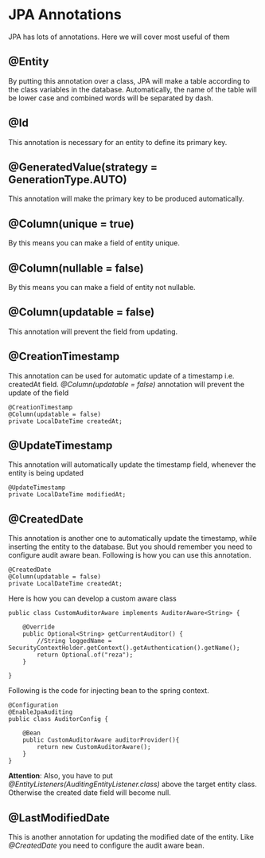 # JPA Annotations

JPA has lots of annotations. Here we will cover most useful of them

## @Entity
By putting this annotation over a class, JPA will make a table according to the class variables in the database. Automatically, the name of the table will be lower case and combined words will be separated by dash.

## @Id 
This annotation is necessary for an entity to define its primary key.

## @GeneratedValue(strategy = GenerationType.AUTO)
This annotation will make the primary key to be produced automatically.

## @Column(unique = true)
By this means you can make a field of entity unique.

## @Column(nullable = false)
By this means you can make a field of entity not nullable.

## @Column(updatable = false)
This annotation will prevent the field from updating.

## @CreationTimestamp
This annotation can be used for automatic update of a timestamp i.e. createdAt field. _@Column(updatable = false)_ annotation will prevent the update of the field
```
@CreationTimestamp
@Column(updatable = false)
private LocalDateTime createdAt;
```

## @UpdateTimestamp
This annotation will automatically update the timestamp field, whenever the entity is being updated
```
@UpdateTimestamp
private LocalDateTime modifiedAt;
```

## @CreatedDate
This annotation is another one to automatically update the timestamp, while inserting the entity to the database. But you should remember you need to configure audit aware bean.
Following is how you can use this annotation.
```
@CreatedDate
@Column(updatable = false)
private LocalDateTime createdAt;
```
Here is how you can develop a custom aware class

```
public class CustomAuditorAware implements AuditorAware<String> {

    @Override
    public Optional<String> getCurrentAuditor() {
        //String loggedName = SecurityContextHolder.getContext().getAuthentication().getName();
        return Optional.of("reza");
    }

}
```
Following is the code for injecting bean to the spring context.
```
@Configuration
@EnableJpaAuditing
public class AuditorConfig {

    @Bean
    public CustomAuditorAware auditorProvider(){
        return new CustomAuditorAware();
    }
}
```

**Attention**: Also, you have to put _@EntityListeners(AuditingEntityListener.class)_ above the target entity class. Otherwise the created date field will become null.

## @LastModifiedDate
This is another annotation for updating the modified date of the entity. Like _@CreatedDate_ you need to configure the audit aware bean.

